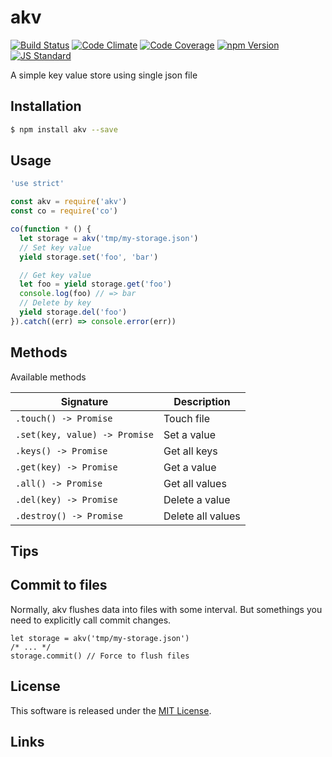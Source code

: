 akv
==========

<!---
This file is generated by ape-tmpl. Do not update manually.
--->

<!-- Badge Start -->
<a name="badges"></a>

[![Build Status][bd_travis_shield_url]][bd_travis_url]
[![Code Climate][bd_codeclimate_shield_url]][bd_codeclimate_url]
[![Code Coverage][bd_codeclimate_coverage_shield_url]][bd_codeclimate_url]
[![npm Version][bd_npm_shield_url]][bd_npm_url]
[![JS Standard][bd_standard_shield_url]][bd_standard_url]

[bd_repo_url]: https://github.com/a-labo/akv
[bd_travis_url]: http://travis-ci.org/a-labo/akv
[bd_travis_shield_url]: http://img.shields.io/travis/a-labo/akv.svg?style=flat
[bd_travis_com_url]: http://travis-ci.com/a-labo/akv
[bd_travis_com_shield_url]: https://api.travis-ci.com/a-labo/akv.svg?token=
[bd_license_url]: https://github.com/a-labo/akv/blob/master/LICENSE
[bd_codeclimate_url]: http://codeclimate.com/github/a-labo/akv
[bd_codeclimate_shield_url]: http://img.shields.io/codeclimate/github/a-labo/akv.svg?style=flat
[bd_codeclimate_coverage_shield_url]: http://img.shields.io/codeclimate/coverage/github/a-labo/akv.svg?style=flat
[bd_gemnasium_url]: https://gemnasium.com/a-labo/akv
[bd_gemnasium_shield_url]: https://gemnasium.com/a-labo/akv.svg
[bd_npm_url]: http://www.npmjs.org/package/akv
[bd_npm_shield_url]: http://img.shields.io/npm/v/akv.svg?style=flat
[bd_standard_url]: http://standardjs.com/
[bd_standard_shield_url]: https://img.shields.io/badge/code%20style-standard-brightgreen.svg

<!-- Badge End -->


<!-- Description Start -->
<a name="description"></a>

A simple key value store using single json file

<!-- Description End -->


<!-- Overview Start -->
<a name="overview"></a>



<!-- Overview End -->


<!-- Sections Start -->
<a name="sections"></a>

<!-- Section from "doc/guides/01.Installation.md.hbs" Start -->

<a name="section-doc-guides-01-installation-md"></a>

Installation
-----

```bash
$ npm install akv --save
```


<!-- Section from "doc/guides/01.Installation.md.hbs" End -->

<!-- Section from "doc/guides/02.Usage.md.hbs" Start -->

<a name="section-doc-guides-02-usage-md"></a>

Usage
---------

```javascript
'use strict'

const akv = require('akv')
const co = require('co')

co(function * () {
  let storage = akv('tmp/my-storage.json')
  // Set key value
  yield storage.set('foo', 'bar')

  // Get key value
  let foo = yield storage.get('foo')
  console.log(foo) // => bar
  // Delete by key
  yield storage.del('foo')
}).catch((err) => console.error(err))

```


<!-- Section from "doc/guides/02.Usage.md.hbs" End -->

<!-- Section from "doc/guides/03.Methods.md.hbs" Start -->

<a name="section-doc-guides-03-methods-md"></a>

Methods
---------

Available methods

| Signature | Description |
| ---- | ----------- |
| `.touch() -> Promise` | Touch file |
| `.set(key, value) -> Promise` | Set a value |
| `.keys() -> Promise` | Get all keys |
| `.get(key) -> Promise` | Get a value |
| `.all() -> Promise` | Get all values |
| `.del(key) -> Promise` | Delete a value |
| `.destroy() -> Promise` | Delete all values |


<!-- Section from "doc/guides/03.Methods.md.hbs" End -->

<!-- Section from "doc/guides/04.Tips.md.hbs" Start -->

<a name="section-doc-guides-04-tips-md"></a>

Tips
-----


## Commit to files

Normally, akv flushes data into files with some interval.
But somethings you need to explicitly call commit changes.

```
let storage = akv('tmp/my-storage.json')
/* ... */
storage.commit() // Force to flush files
```

<!-- Section from "doc/guides/04.Tips.md.hbs" End -->


<!-- Sections Start -->


<!-- LICENSE Start -->
<a name="license"></a>

License
-------
This software is released under the [MIT License](https://github.com/a-labo/akv/blob/master/LICENSE).

<!-- LICENSE End -->


<!-- Links Start -->
<a name="links"></a>

Links
------



<!-- Links End -->
